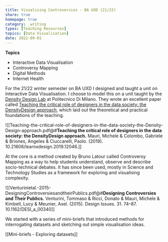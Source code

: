 ```yaml
---
title: Visualising Controversies - BA UXD (21/22)
share: true
homepage: true
category: _writing
types: [Teaching Resources]
topics: [Data Visualisation]
date: 2022-09-01
---
```


**Topics**
- Interactive Data Visualisation 
- Controversy Mapping
- Digital Methods
- Internet Health

For the 21/22 winter semester on BA UXD I designed and taught a unit on Interactive Data Visualisation. I choose to model this on a unit taught by the [Density Design Lab](https://densitydesign.org/) at Politecnico Di Milano. They wrote an excellent paper called [Teaching the critical role of designers in the data society: the DensityDesign approach](https://www.researchgate.net/publication/339884430_Teaching_the_critical_role_of_designers_in_the_data_society_the_DensityDesign_approach), which laid out the theoretical and practical foundations of the teaching. 

![[Teaching-the-critical-role-of-designers-in-the-data-society-the-Density-Design-approach.pdf@#**Teaching the critical role of designers in the data society: the DensityDesign approach.** Mauri, Michele & Colombo, Gabriele & Briones, Angeles & Ciuccarelli, Paolo. (2019). 10.21606/learnxdesign.2019.12046.]]

At the core is a method created by Bruno Latour called Controversy Mapping as a way to help students understand, observe and describe socio-technical debates. It has since been used, mostly in Science and Technology Studies as a framework for exploring and visualising complexity. 

![[Venturinietal.-2015-DesigningControversiesandtheirPublics.pdf@#**Designing Controversies and Their Publics.** Venturini, Tommaso & Ricci, Donato & Mauri, Michele & Kimbell, Lucy & Meunier, Axel. (2015). Design Issues. 31. 74–87. 10.1162/DESI_a_00340]]


We started with a series of mini-briefs that introduced methods for interrogating datasets and sketching out simple visualisation ideas.

[[Mini-briefs - Exploring datasets]]